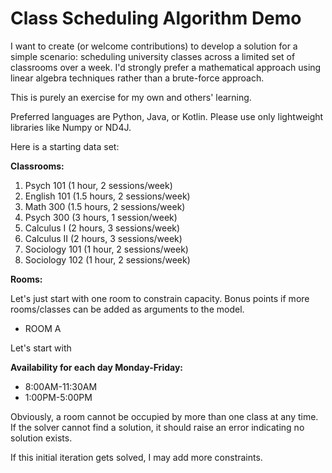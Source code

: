 # Class Scheduling Algorithm Demo

I want to create (or welcome contributions) to develop a solution for a simple scenario: scheduling university classes across a limited set of classrooms over a week. I'd strongly prefer a mathematical approach using linear algebra techniques rather than a brute-force approach. 

This is purely an exercise for my own and others' learning.  

Preferred languages are Python, Java, or Kotlin. Please use only lightweight libraries like Numpy or ND4J.

Here is a starting data set: 

**Classrooms:**

1) Psych 101 (1 hour, 2 sessions/week)
2) English 101 (1.5 hours, 2 sessions/week)
3) Math 300 (1.5 hours, 2 sessions/week)
4) Psych 300 (3 hours, 1 session/week)
5) Calculus I (2 hours, 3 sessions/week)
6) Calculus II (2 hours, 3 sessions/week)
7) Sociology 101 (1 hour, 2 sessions/week)
8) Sociology 102 (1 hour, 2 sessions/week)

**Rooms:**

Let's just start with one room to constrain capacity. Bonus points if more rooms/classes can be added as arguments to the model. 

* ROOM A

Let's start with 

**Availability for each day Monday-Friday:**

* 8:00AM-11:30AM
* 1:00PM-5:00PM


Obviously, a room cannot be occupied by more than one class at any time. If the solver cannot find a solution, it should raise an error indicating no solution exists. 

If this initial iteration gets solved, I may add more constraints. 

